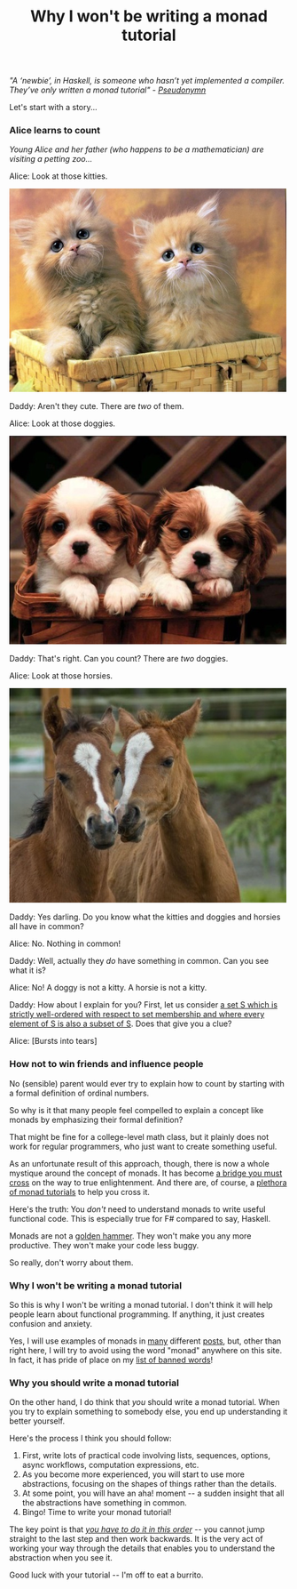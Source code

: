 ﻿---
layout: post
title: "Why I won't be writing a monad tutorial"
description: ""
categories: []
---

*"A ‘newbie’, in Haskell, is someone who hasn’t yet implemented a compiler. They’ve only written a monad tutorial" - [Pseudonymn](http://sequence.complete.org/node?page=10)*

Let's start with a story...

### Alice learns to count

*Young Alice and her father (who happens to be a mathematician) are visiting a petting zoo...*

Alice: Look at those kitties.

![two kitties](/assets/img/two_kitties.jpg)

Daddy: Aren't they cute. There are *two* of them.

Alice: Look at those doggies.

![two kitties](/assets/img/two_puppies.jpg)

Daddy: That's right. Can you count? There are *two* doggies.

Alice: Look at those horsies.

![two kitties](/assets/img/two_horses.jpg)

Daddy: Yes darling. Do you know what the kitties and doggies and horsies all have in common?

Alice: No. Nothing in common! 

Daddy: Well, actually they *do* have something in common. Can you see what it is?

Alice: No! A doggy is not a kitty.  A horsie is not a kitty.  

Daddy: How about I explain for you?  First, let us consider [a set S which is strictly well-ordered with respect to set membership and where every element of S is also a subset of S](http://en.wikipedia.org/wiki/Ordinal_number#Von_Neumann_definition_of_ordinals). Does that give you a clue?

Alice: [Bursts into tears] 

### How not to win friends and influence people

No (sensible) parent would ever try to explain how to count by starting with a formal definition of ordinal numbers.

So why is it that many people feel compelled to explain a concept like monads by emphasizing their formal definition?

That might be fine for a college-level math class, but it plainly does not work for regular programmers, who just want to create something useful. 

As an unfortunate result of this approach, though, there is now a whole mystique around the concept of monads. It has become [a bridge you must cross](http://www.thefreedictionary.com/pons+asinorum) on the way to true enlightenment. And there are, of course, a [plethora of monad tutorials](http://www.haskell.org/haskellwiki/Monad_tutorials_timeline) to help you cross it.

Here's the truth: You *don't* need to understand monads to write useful functional code. This is especially true for F# compared to say, Haskell.

Monads are not a [golden hammer](http://en.wikipedia.org/wiki/Law_of_the_instrument). They won't make you any more productive. They won't make your code less buggy.

So really, don't worry about them. 

### Why I won't be writing a monad tutorial

So this is why I won't be writing a monad tutorial. I don't think it will help people learn about functional programming. If anything, it just creates confusion and anxiety.

Yes, I will use examples of monads in [many](/posts/recipe-part2/) different [posts](/posts/computation-expressions-wrapper-types/),
but, other than right here, I will try to avoid using the word "monad" anywhere on this site. In fact, it has pride of place on my [list of banned words](/about/#banned)!


### Why you should write a monad tutorial

On the other hand, I do think that *you* should write a monad tutorial.  When you try to explain something to somebody else, you end up understanding it better yourself. 

Here's the process I think you should follow:

1. First, write lots of practical code involving lists, sequences, options, async workflows, computation expressions, etc. 
1. As you become more experienced, you will start to use more abstractions, focusing on the shapes of things rather than the details.
1. At some point, you will have an aha! moment -- a sudden insight that all the abstractions have something in common. 
1. Bingo! Time to write your monad tutorial!

The key point is that [*you have to do it in this order*](http://byorgey.wordpress.com/2009/01/12/abstraction-intuition-and-the-monad-tutorial-fallacy/) -- you cannot jump straight to the last step and then work backwards. It is the very act of working your way through the details that enables you to understand the abstraction when you see it. 

Good luck with your tutorial -- I'm off to eat a burrito.










